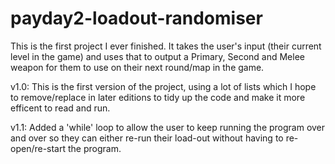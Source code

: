 # payday2-loadout-randomiser
This is the first project I ever finished. It takes the user's input (their current level in the game) and uses that to output a Primary, Second and Melee weapon for them to use on their next round/map in the game.

v1.0:
This is the first version of the project, using a lot of lists which I hope to remove/replace in later editions to tidy up the code and make it more efficent to read and run.

v1.1:
Added a 'while' loop to allow the user to keep running the program over and over so they can either re-run their load-out without having to re-open/re-start the program.

